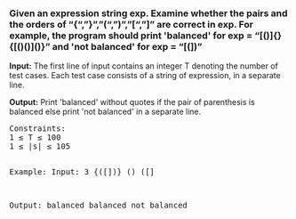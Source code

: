<h3>Given an expression string exp. Examine whether the pairs and the orders of “{“,”}”,”(“,”)”,”[“,”]” are correct in exp.
For example, the program should print 'balanced' for exp = “[()]{}{[()()]()}” and 'not balanced' for exp = “[(])”</h3>

<p><b>Input:</b>
The first line of input contains an integer T denoting the number of test cases.  Each test case consists of a string of expression, in a separate line.
</p>
<p><b>Output:</b>
Print 'balanced' without quotes if the pair of parenthesis is balanced else print 'not balanced' in a separate line.</p>
<pre>
Constraints:
1 ≤ T ≤ 100
1 ≤ |s| ≤ 105

Example:
Input:
3
{([])}
()
([]

Output:
balanced
balanced
not balanced</pre>